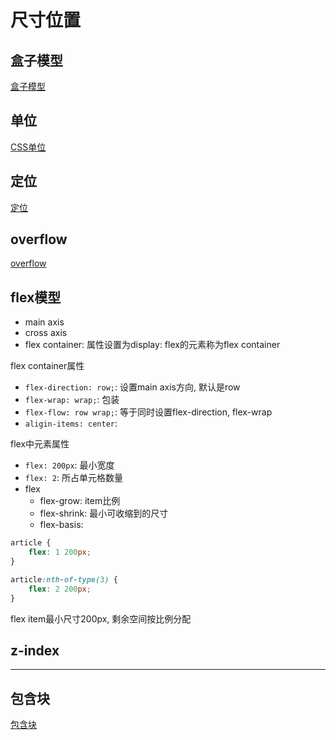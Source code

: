 # 尺寸位置

## 盒子模型

[盒子模型](CSS_Box_Model.md)

## 单位

[CSS单位](CSS_Units.md)

## 定位

[定位](CSS_Positioning.md)

## overflow

[overflow](CSS_Overflow.md)

## flex模型

- main axis
- cross axis
- flex container: 属性设置为display: flex的元素称为flex container

flex container属性

- `flex-direction: row;`:  设置main axis方向, 默认是row
- `flex-wrap: wrap;`: 包装
- `flex-flow: row wrap;`: 等于同时设置flex-direction, flex-wrap
- `aligin-items: center`: 

flex中元素属性

- `flex: 200px`: 最小宽度
- `flex: 2`: 所占单元格数量
- flex
  - flex-grow: item比例
  - flex-shrink: 最小可收缩到的尺寸
  - flex-basis: 

```css
article {
    flex: 1 200px;
}

article:nth-of-type(3) {
    flex: 2 200px;
}
```

flex item最小尺寸200px, 剩余空间按比例分配


## z-index

***

## 包含块

[包含块](CSS_Containing_Block.md)
